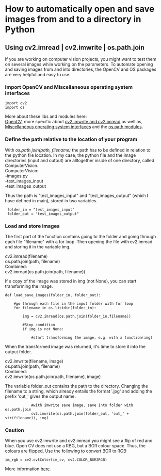 # How to automatically open and save images from and to a directory in Python
## Using cv2.imread | cv2.imwrite | os.path.join

If you are working on computer vision projects, you might want to test them on several images while working on the parameters.
To automate opening and saving images from and into directories, the OpenCV and OS packages are very helpful and easy to use. 

### Import OpenCV and Miscellaneous operating system interfaces
```
import cv2
import os
```
More about these libs and modules here:<br>
[OpenCV](https://docs.opencv.org/master/df/d65/tutorial_table_of_content_introduction.html), more specific about [cv2.imwrite and cv2.imread](https://docs.opencv.org/master/d4/da8/group__imgcodecs.html)
as well as, [Miscellaneous operating system interfaces](https://docs.python.org/3/library/os.html#module-os) and the [os.path modules](https://docs.python.org/3/library/os.path.html#module-os.path).

### Define the path relative to the location of your program

With *os.path.join(path, filename)* the path has to be defined in relation to the python file location.
In my case, the python file and the image directories (input and output) are alltogether inside of one directory, called ComputerVision. <br>
ComputerVision:<br>
-images.py<br>
-test_images_input<br>
-test_images_output<br>

Thus the path is "test_images_input" and "test_images_output" (which I have defined in main), stored in two variables. <br>
```
 folder_in = "test_images_input"
 folder_out = "test_images_output"
```

### Load and store images

The first part of the function contains going to the folder and going through each file "filename" with a for loop. 
Then opening the file with cv2.imread and storing it in the variable img.

cv2.imread(filename) <br>
os.path.join(path, filename) <br>
Combined: <br>
cv2.imread(os.path.join(path, filename)) <br>

If a copy of the image was stored in img (not None), you can start transforming the image.

```
def load_save_images(folder_in, folder_out):

    #go through each file in the input folder with for loop
    for filename in os.listdir(folder_in):
    
        img = cv2.imread(os.path.join(folder_in,filename))
        
        #Stop condition
        if img is not None:
        
            #start transforming the image, e.g. with a function(img)
```

When the transformed image was returned, it's time to store it into the output folder.

cv2.imwrite(filename, image) <br>
os.path.join(path, filename) <br>
Combined: <br>
cv2.imwrite(os.path.join(path, filename), image)<br>

The variable folder_out contains the path to the directory. 
Changing the filename to a string, which already entails the format '.jpg' and adding the prefix 'out_' gives the output name. 

```
            #with imwrite save image, save into folder with os.path.join
            cv2.imwrite(os.path.join(folder_out, 'out_' + str(filename)), img)
```

### Caution
When you use cv2.imwrite and cv2.imread you might see a flip of red and blue. Open CV does not use a RBG, but a BGR colour space. Thus, the colours are flipped. 
Use the following to convert BGR to RGB:
```
im_rgb = cv2.cvtColor(im_cv, cv2.COLOR_BGR2RGB)
```
More information [here](https://note.nkmk.me/en/python-opencv-bgr-rgb-cvtcolor/).
